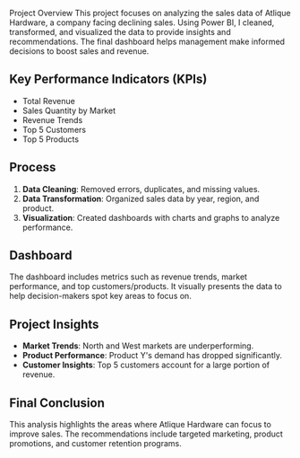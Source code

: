 Project Overview
This project focuses on analyzing the sales data of Atlique Hardware, a company facing declining sales. Using Power BI, I cleaned, transformed, and visualized the data to provide insights and recommendations. The final dashboard helps management make informed decisions to boost sales and revenue.

## **Key Performance Indicators (KPIs)**  
- Total Revenue  
- Sales Quantity by Market  
- Revenue Trends  
- Top 5 Customers  
- Top 5 Products

## **Process**  
1. **Data Cleaning**: Removed errors, duplicates, and missing values.  
2. **Data Transformation**: Organized sales data by year, region, and product.  
3. **Visualization**: Created dashboards with charts and graphs to analyze performance.

## **Dashboard**  
The dashboard includes metrics such as revenue trends, market performance, and top customers/products. It visually presents the data to help decision-makers spot key areas to focus on.

## **Project Insights**  
- **Market Trends**: North and West markets are underperforming.  
- **Product Performance**: Product Y's demand has dropped significantly.  
- **Customer Insights**: Top 5 customers account for a large portion of revenue.

## **Final Conclusion**  
This analysis highlights the areas where Atlique Hardware can focus to improve sales. The recommendations include targeted marketing, product promotions, and customer retention programs.
